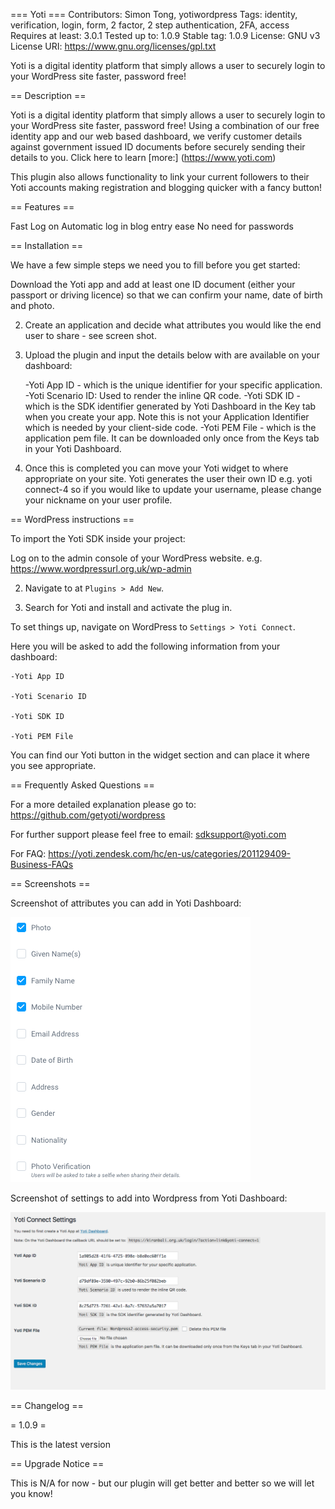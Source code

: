 === Yoti ===
Contributors: Simon Tong, yotiwordpress
Tags: identity, verification, login, form, 2 factor, 2 step authentication, 2FA, access
Requires at least: 3.0.1
Tested up to: 1.0.9
Stable tag: 1.0.9
License: GNU v3
License URI: https://www.gnu.org/licenses/gpl.txt

Yoti is a digital identity platform that simply allows a user to securely login to your WordPress site faster, password free!

== Description ==

Yoti is a digital identity platform that simply allows a user to securely login to your WordPress site faster, password free! Using a combination of our free identity app and our web based dashboard, we verify customer details against government issued ID documents before securely sending their details to you. Click here to learn [more:] (https://www.yoti.com)

This plugin also allows functionality to link your current followers to their Yoti accounts making registration and blogging quicker with a fancy button!

== Features ==

Fast Log on
Automatic log in blog entry ease 
No need for passwords

== Installation ==

We have a few simple steps we need you to fill before you get started:

Download the Yoti app and add at least one ID document (either your passport or driving licence) so that we can confirm your name, date of birth and photo.

2) Create an application and decide what attributes you would like the end user to share - see screen shot.

3) Upload the plugin and input the details below with are available on your dashboard:

	-Yoti App ID - which is the unique identifier for your specific application.
	-Yoti Scenario ID: Used to render the inline QR code.
	-Yoti SDK ID - which is the SDK identifier generated by Yoti Dashboard in the Key 			tab when you create your app. Note this is not your Application 				Identifier which is needed by your client-side code.
	-Yoti PEM File - which is the application pem file. It can be downloaded only once 	from the Keys tab in your Yoti Dashboard.

4) Once this is completed you can move your Yoti widget to where appropriate on your site.
Yoti generates the user their own ID e.g. yoti connect-4 so if you would like to update your username, please change your nickname on your user profile.

== WordPress instructions == 

To import the Yoti SDK inside your project:

Log on to the admin console of your WordPress website. e.g. https://www.wordpressurl.org.uk/wp-admin

2) Navigate to at `Plugins > Add New`.

3) Search for Yoti and install and activate the plug in.

To set things up, navigate on WordPress to `Settings > Yoti Connect`.
 
 Here you will be asked to add the following information from your dashboard:
 
	-Yoti App ID

	-Yoti Scenario ID

	-Yoti SDK ID

	-Yoti PEM File

You can find our Yoti button in the widget section and can place it where you see appropriate. 

== Frequently Asked Questions ==

For a more detailed explanation please go to: https://github.com/getyoti/wordpress

For further support please feel free to email: sdksupport@yoti.com

For FAQ: https://yoti.zendesk.com/hc/en-us/categories/201129409-Business-FAQs


== Screenshots ==

Screenshot of attributes you can add in Yoti Dashboard:

![SS1](yoti-connect/assets/SS1.png?raw=true "SS1")

Screenshot of settings to add into Wordpress from Yoti Dashboard:

![SS1](yoti-connect/assets/SS2.png?raw=true "SS1")

== Changelog ==

= 1.0.9 =

This is the latest version

== Upgrade Notice ==

This is N/A for now - but our plugin will get better and better so we will let you know!

